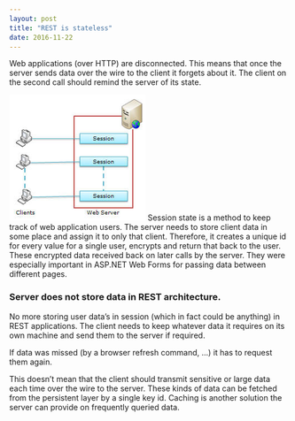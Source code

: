 ```yaml
---
layout: post
title: "REST is stateless"
date: 2016-11-22
---
```


Web applications (over HTTP) are disconnected. This means that once the server sends data over the wire to the client it forgets about it. The client on the second call should remind the server of its state.


<img class="img-align-right" src="../assets/images/explor2.jpg" alt="ASP.NET Session State">
Session state is a method to keep track of web application users. The server needs to store client data in some place and assign it to only that client. Therefore, it creates a unique id for every value for a single user, encrypts and return that back to the user. These encrypted data received back on later calls by the server. They were especially important in ASP.NET Web Forms for passing data between different pages.

### Server does not store data in REST architecture.

No more storing user data’s in session (which in fact could be anything) in REST applications. The client needs to keep whatever data it requires on its own machine and send them to the server if required.

If data was missed (by a browser refresh command, …) it has to request them again.

This doesn’t mean that the client should transmit sensitive or large data each time over the wire to the server. These kinds of data can be fetched from the persistent layer by a single key id. Caching is another solution the server can provide on frequently queried data.
